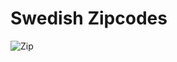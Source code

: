 # Swedish Zipcodes

![Zip](http://upload.wikimedia.org/wikipedia/commons/e/ee/2_digit_postcode_sweden.png)

